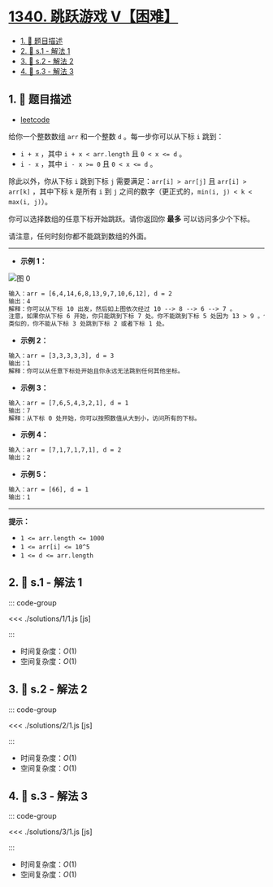 # [1340. 跳跃游戏 V【困难】](https://github.com/tnotesjs/TNotes.leetcode/tree/main/notes/1340.%20%E8%B7%B3%E8%B7%83%E6%B8%B8%E6%88%8F%20V%E3%80%90%E5%9B%B0%E9%9A%BE%E3%80%91)

<!-- region:toc -->

- [1. 📝 题目描述](#1--题目描述)
- [2. 🎯 s.1 - 解法 1](#2--s1---解法-1)
- [3. 🎯 s.2 - 解法 2](#3--s2---解法-2)
- [4. 🎯 s.3 - 解法 3](#4--s3---解法-3)

<!-- endregion:toc -->

## 1. 📝 题目描述

- [leetcode](https://leetcode.cn/problems/jump-game-v/)

给你一个整数数组 `arr` 和一个整数 `d` 。每一步你可以从下标 `i` 跳到：

- `i + x` ，其中 `i + x < arr.length` 且 `0 < x <= d` 。
- `i - x` ，其中 `i - x >= 0` 且 `0 < x <= d` 。

除此以外，你从下标 `i` 跳到下标 `j` 需要满足：`arr[i] > arr[j]` 且 `arr[i] > arr[k]` ，其中下标 `k` 是所有 `i` 到 `j` 之间的数字（更正式的，`min(i, j) < k < max(i, j)`）。

你可以选择数组的任意下标开始跳跃。请你返回你 **最多** 可以访问多少个下标。

请注意，任何时刻你都不能跳到数组的外面。

---

- **示例 1：**

![图 0](https://cdn.jsdelivr.net/gh/tnotesjs/imgs@main/2025-09-20-18-41-09.png)

```txt
输入：arr = [6,4,14,6,8,13,9,7,10,6,12], d = 2
输出：4
解释：你可以从下标 10 出发，然后如上图依次经过 10 --> 8 --> 6 --> 7 。
注意，如果你从下标 6 开始，你只能跳到下标 7 处。你不能跳到下标 5 处因为 13 > 9 。你也不能跳到下标 4 处，因为下标 5 在下标 4 和 6 之间且 13 > 9 。
类似的，你不能从下标 3 处跳到下标 2 或者下标 1 处。
```

- **示例 2：**

```txt
输入：arr = [3,3,3,3,3], d = 3
输出：1
解释：你可以从任意下标处开始且你永远无法跳到任何其他坐标。
```

- **示例 3：**

```txt
输入：arr = [7,6,5,4,3,2,1], d = 1
输出：7
解释：从下标 0 处开始，你可以按照数值从大到小，访问所有的下标。
```

- **示例 4：**

```txt
输入：arr = [7,1,7,1,7,1], d = 2
输出：2
```

- **示例 5：**

```txt
输入：arr = [66], d = 1
输出：1
```

---

**提示：**

- `1 <= arr.length <= 1000`
- `1 <= arr[i] <= 10^5`
- `1 <= d <= arr.length`

## 2. 🎯 s.1 - 解法 1

::: code-group

<<< ./solutions/1/1.js [js]

:::

- 时间复杂度：$O(1)$
- 空间复杂度：$O(1)$

## 3. 🎯 s.2 - 解法 2

::: code-group

<<< ./solutions/2/1.js [js]

:::

- 时间复杂度：$O(1)$
- 空间复杂度：$O(1)$

## 4. 🎯 s.3 - 解法 3

::: code-group

<<< ./solutions/3/1.js [js]

:::

- 时间复杂度：$O(1)$
- 空间复杂度：$O(1)$
